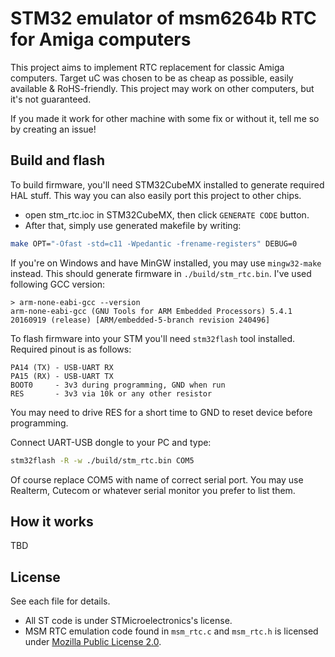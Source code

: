 # STM32 emulator of msm6264b RTC for Amiga computers

This project aims to implement RTC replacement for classic Amiga computers.
Target uC was chosen to be as cheap as possible, easily available & RoHS-friendly.
This project may work on other computers, but it's not guaranteed.

If you made it work for other machine with some fix or without it,
tell me so by creating an issue!

## Build and flash

To build firmware, you'll need STM32CubeMX installed to generate required HAL stuff.
This way you can also easily port this project to other chips.

- open stm_rtc.ioc in STM32CubeMX, then click `GENERATE CODE` button.
- After that, simply use generated makefile by writing:

``` sh
make OPT="-Ofast -std=c11 -Wpedantic -frename-registers" DEBUG=0
```

If you're on Windows and have MinGW installed, you may use `mingw32-make` instead.
This should generate firmware in `./build/stm_rtc.bin`.
I've used following GCC version:

``` plain
> arm-none-eabi-gcc --version
arm-none-eabi-gcc (GNU Tools for ARM Embedded Processors) 5.4.1 20160919 (release) [ARM/embedded-5-branch revision 240496]
```

To flash firmware into your STM you'll need `stm32flash` tool installed.
Required pinout is as follows:

``` plain
PA14 (TX) - USB-UART RX
PA15 (RX) - USB-UART TX
BOOT0     - 3v3 during programming, GND when run
RES       - 3v3 via 10k or any other resistor
```

You may need to drive RES for a short time to GND to reset device before programming.

Connect UART-USB dongle to your PC and type:

``` sh
stm32flash -R -w ./build/stm_rtc.bin COM5
```

Of course replace COM5 with name of correct serial port.
You may use Realterm, Cutecom or whatever serial monitor you prefer to list them.

## How it works

TBD

## License

See each file for details.

- All ST code is under STMicroelectronics's license.
- MSM RTC emulation code found in `msm_rtc.c` and `msm_rtc.h` is licensed under [Mozilla Public License 2.0](LICENSE).
